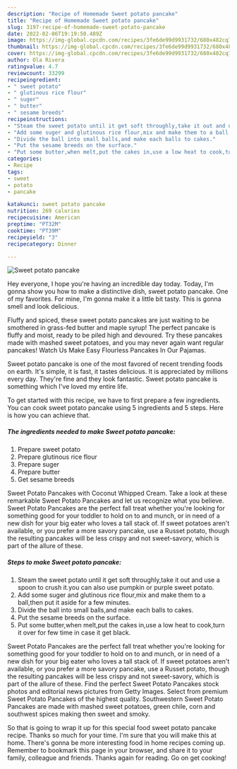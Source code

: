 ```yaml
---
description: "Recipe of Homemade Sweet potato pancake"
title: "Recipe of Homemade Sweet potato pancake"
slug: 3197-recipe-of-homemade-sweet-potato-pancake
date: 2022-02-06T19:19:50.489Z
image: https://img-global.cpcdn.com/recipes/3fe6de99d9931732/680x482cq70/sweet-potato-pancake-recipe-main-photo.jpg
thumbnail: https://img-global.cpcdn.com/recipes/3fe6de99d9931732/680x482cq70/sweet-potato-pancake-recipe-main-photo.jpg
cover: https://img-global.cpcdn.com/recipes/3fe6de99d9931732/680x482cq70/sweet-potato-pancake-recipe-main-photo.jpg
author: Ola Rivera
ratingvalue: 4.7
reviewcount: 33299
recipeingredient:
- " sweet potato"
- " glutinous rice flour"
- " suger"
- " butter"
- " sesame breeds"
recipeinstructions:
- "Steam the sweet potato until it get soft throughly,take it out and use a spoon to crush it.you can also use pumpkin or purple sweet potato."
- "Add some suger and glutinous rice flour,mix and make them to a ball,then put it aside for a few minutes."
- "Divide the ball into small balls,and make each balls to cakes."
- "Put the sesame breeds on the surface."
- "Put some butter,when melt,put the cakes in,use a low heat to cook,turn it over for few time in case it get black."
categories:
- Recipe
tags:
- sweet
- potato
- pancake

katakunci: sweet potato pancake 
nutrition: 269 calories
recipecuisine: American
preptime: "PT32M"
cooktime: "PT39M"
recipeyield: "3"
recipecategory: Dinner

---
```



![Sweet potato pancake](https://img-global.cpcdn.com/recipes/3fe6de99d9931732/680x482cq70/sweet-potato-pancake-recipe-main-photo.jpg)

Hey everyone, I hope you're having an incredible day today. Today, I'm gonna show you how to make a distinctive dish, sweet potato pancake. One of my favorites. For mine, I'm gonna make it a little bit tasty. This is gonna smell and look delicious.

Fluffy and spiced, these sweet potato pancakes are just waiting to be smothered in grass-fed butter and maple syrup! The perfect pancake is fluffy and moist, ready to be piled high and devoured. Try these pancakes made with mashed sweet potatoes, and you may never again want regular pancakes! Watch Us Make Easy Flourless Pancakes In Our Pajamas.

Sweet potato pancake is one of the most favored of recent trending foods on earth. It's simple, it is fast, it tastes delicious. It is appreciated by millions every day. They're fine and they look fantastic. Sweet potato pancake is something which I've loved my entire life.


To get started with this recipe, we have to first prepare a few ingredients. You can cook sweet potato pancake using 5 ingredients and 5 steps. Here is how you can achieve that.

<!--inarticleads1-->

##### The ingredients needed to make Sweet potato pancake:

1. Prepare  sweet potato
1. Prepare  glutinous rice flour
1. Prepare  suger
1. Prepare  butter
1. Get  sesame breeds


Sweet Potato Pancakes with Coconut Whipped Cream. Take a look at these remarkable Sweet Potato Pancakes and let us recognize what you believe. Sweet Potato Pancakes are the perfect fall treat whether you&#39;re looking for something good for your toddler to hold on to and munch, or in need of a new dish for your big eater who loves a tall stack of. If sweet potatoes aren&#39;t available, or you prefer a more savory pancake, use a Russet potato, though the resulting pancakes will be less crispy and not sweet-savory, which is part of the allure of these. 

<!--inarticleads2-->

##### Steps to make Sweet potato pancake:

1. Steam the sweet potato until it get soft throughly,take it out and use a spoon to crush it.you can also use pumpkin or purple sweet potato.
1. Add some suger and glutinous rice flour,mix and make them to a ball,then put it aside for a few minutes.
1. Divide the ball into small balls,and make each balls to cakes.
1. Put the sesame breeds on the surface.
1. Put some butter,when melt,put the cakes in,use a low heat to cook,turn it over for few time in case it get black.


Sweet Potato Pancakes are the perfect fall treat whether you&#39;re looking for something good for your toddler to hold on to and munch, or in need of a new dish for your big eater who loves a tall stack of. If sweet potatoes aren&#39;t available, or you prefer a more savory pancake, use a Russet potato, though the resulting pancakes will be less crispy and not sweet-savory, which is part of the allure of these. Find the perfect Sweet Potato Pancakes stock photos and editorial news pictures from Getty Images. Select from premium Sweet Potato Pancakes of the highest quality. Southwestern Sweet Potato Pancakes are made with mashed sweet potatoes, green chile, corn and southwest spices making then sweet and smoky. 

So that is going to wrap it up for this special food sweet potato pancake recipe. Thanks so much for your time. I'm sure that you will make this at home. There's gonna be more interesting food in home recipes coming up. Remember to bookmark this page in your browser, and share it to your family, colleague and friends. Thanks again for reading. Go on get cooking!
